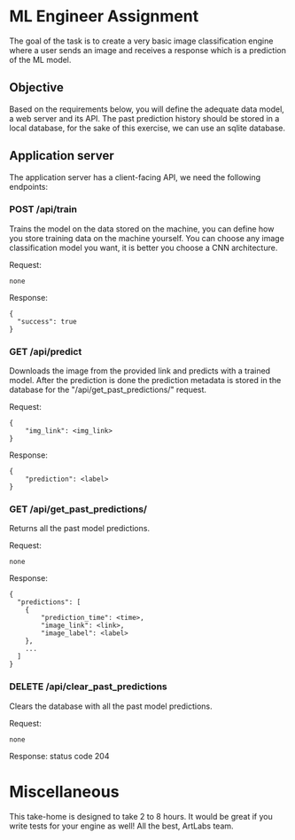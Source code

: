 # ML Engineer Assignment

The goal of the task is to create a very basic image classification engine where a user sends an image and receives a response which is a prediction of the ML model.


## Objective

Based on the requirements below, you will define the adequate data model, a web server and its API.
The past prediction history should be stored in a local database, for the sake of this exercise, we can use an sqlite database.

## Application server

The application server has a client-facing API, we need the following endpoints:

### POST /api/train

Trains the model on the data stored on the machine, you can define how you store training data on the machine yourself. You can choose any image classification model you want, it is better you choose a CNN architecture.

Request:

```
none
```

Response:

```
{
  "success": true
}
```

### GET /api/predict

Downloads the image from the provided link and predicts with a trained model. After the prediction is done the prediction metadata is stored in the database for the "/api/get_past_predictions/" request.

Request:

```
{
    "img_link": <img_link>
}
```

Response:

```
{
    "prediction": <label>
}
```

### GET /api/get_past_predictions/

Returns all the past model predictions.

Request:

```
none
```

Response:

```
{
  "predictions": [
    {
        "prediction_time": <time>,
        "image_link": <link>,
        "image_label": <label>
    },
    ...
  ]
}
```

### DELETE /api/clear_past_predictions

Clears the database with all the past model predictions.

Request:

```
none
```

Response: status code 204

# Miscellaneous

This take-home is designed to take 2 to 8 hours. It would be great if you write tests for your engine as well!
All the best, ArtLabs team.
